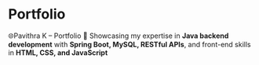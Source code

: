 # Portfolio
🌐Pavithra K –  Portfolio 🚀 Showcasing my expertise in **Java backend development** with **Spring Boot, MySQL, RESTful APIs**, and front-end skills in **HTML, CSS, and JavaScript**
